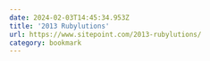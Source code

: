 ```yaml
---
date: 2024-02-03T14:45:34.953Z
title: '2013 Rubylutions'
url: https://www.sitepoint.com/2013-rubylutions/
category: bookmark
---
```

